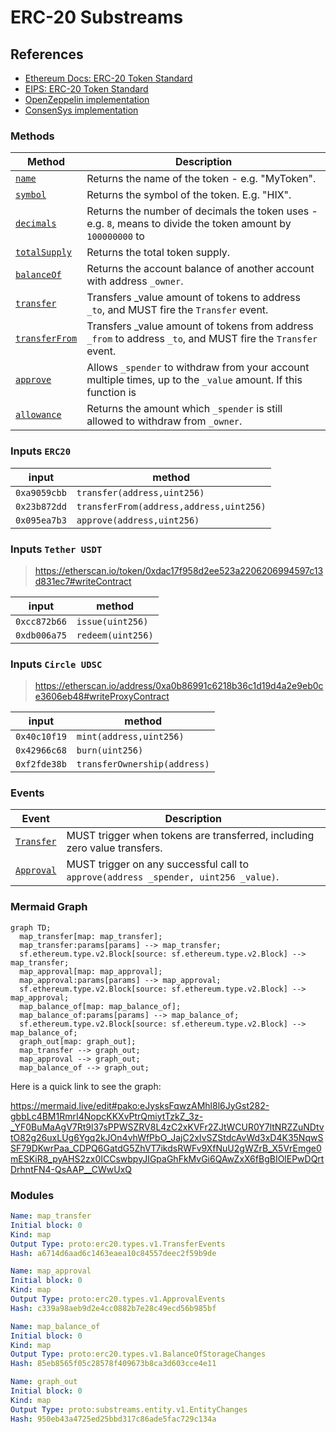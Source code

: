 # ERC-20 Substreams

## References
- [Ethereum Docs: ERC-20 Token Standard](https://ethereum.org/en/developers/docs/standards/tokens/erc-20/)
- [EIPS: ERC-20 Token Standard ](https://eips.ethereum.org/EIPS/eip-20)
- [OpenZeppelin implementation](https://github.com/OpenZeppelin/openzeppelin-contracts/blob/9b3710465583284b8c4c5d2245749246bb2e0094/contracts/token/ERC20/ERC20.sol)
- [ConsenSys implementation](https://github.com/ConsenSys/Tokens/blob/fdf687c69d998266a95f15216b1955a4965a0a6d/contracts/eip20/EIP20.sol)

### Methods

| Method | Description |
|--------|-------------|
| [`name`](https://eips.ethereum.org/EIPS/eip-20#name) | Returns the name of the token - e.g. "MyToken".
| [`symbol`](https://eips.ethereum.org/EIPS/eip-20#symbol) | Returns the symbol of the token. E.g. "HIX". |
| [`decimals`](https://eips.ethereum.org/EIPS/eip-20#decimals) | Returns the number of decimals the token uses - e.g. `8`, means to divide the token amount by `100000000` to  |get its user representation.
| [`totalSupply`](https://eips.ethereum.org/EIPS/eip-20#totalSupply) | Returns the total token supply. |
| [`balanceOf`](https://eips.ethereum.org/EIPS/eip-20#balanceof) | Returns the account balance of another account with address `_owner`. |
| [`transfer`](https://eips.ethereum.org/EIPS/eip-20#transfer) | Transfers _value amount of tokens to address `_to`, and MUST fire the `Transfer` event. |
| [`transferFrom`](https://eips.ethereum.org/EIPS/eip-20#transferFrom) | Transfers _value amount of tokens from address `_from` to address `_to`, and MUST fire the `Transfer` event. |
| [`approve`](https://eips.ethereum.org/EIPS/eip-20#approve) | Allows `_spender` to withdraw from your account multiple times, up to the `_value` amount. If this function is  |called again it overwrites the current allowance with `_value`.
| [`allowance`](https://eips.ethereum.org/EIPS/eip-20#allowance) | Returns the amount which `_spender` is still allowed to withdraw from `_owner`. |

### Inputs `ERC20`

| input         | method                               |
|---------------|--------------------------------------|
| `0xa9059cbb`  | `transfer(address,uint256)`
| `0x23b872dd`  | `transferFrom(address,address,uint256)`
| `0x095ea7b3`  | `approve(address,uint256)`

### Inputs `Tether USDT`

> https://etherscan.io/token/0xdac17f958d2ee523a2206206994597c13d831ec7#writeContract


| input         | method                               |
|---------------|--------------------------------------|
| `0xcc872b66`  | `issue(uint256)`
| `0xdb006a75`  | `redeem(uint256)`

### Inputs `Circle UDSC`

> https://etherscan.io/address/0xa0b86991c6218b36c1d19d4a2e9eb0ce3606eb48#writeProxyContract

| input         | method                               |
|---------------|--------------------------------------|
| `0x40c10f19`  | `mint(address,uint256)`
| `0x42966c68`  | `burn(uint256)`
| `0xf2fde38b`  | `transferOwnership(address)`

### Events

| Event  | Description |
|--------|-------------|
| [`Transfer`](https://eips.ethereum.org/EIPS/eip-20#transfer-1) | MUST trigger when tokens are transferred, including zero value transfers. |
| [`Approval`](https://eips.ethereum.org/EIPS/eip-20#approval) | MUST trigger on any successful call to `approve(address _spender, uint256 _value)`. |

### Mermaid Graph

```mermaid
graph TD;
  map_transfer[map: map_transfer];
  map_transfer:params[params] --> map_transfer;
  sf.ethereum.type.v2.Block[source: sf.ethereum.type.v2.Block] --> map_transfer;
  map_approval[map: map_approval];
  map_approval:params[params] --> map_approval;
  sf.ethereum.type.v2.Block[source: sf.ethereum.type.v2.Block] --> map_approval;
  map_balance_of[map: map_balance_of];
  map_balance_of:params[params] --> map_balance_of;
  sf.ethereum.type.v2.Block[source: sf.ethereum.type.v2.Block] --> map_balance_of;
  graph_out[map: graph_out];
  map_transfer --> graph_out;
  map_approval --> graph_out;
  map_balance_of --> graph_out;
```

Here is a quick link to see the graph:

https://mermaid.live/edit#pako:eJysksFqwzAMhl8l6JyGst282-gbbLc4BM1RmrI4NopcKKXvPtrQmiytTzkZ_3z-_YF0BuMaAgV7Rt9l37sPPWSZRV8L4zC2xKVFr2ZJtWCUR0Y7ltNRZZuNDtvtO82g26uxLUg6Ygq2kJOn4vhWfPbO_JajC2xIvSZStdcAvWd3xD4K35NqwSSF79DKwrPaa_CDPQ6GatdG5ZhVT7ikdsRWFv9XfNuU2gWZrB_X5VrEmge0mESKiR8_pyAHS2zx0ICCswbpyJIGpaGhFkMvGi6QAwZxX6fBgBIOlEPwDQrtDrhntFN4-QsAAP__CWwUxQ

### Modules

```yaml
Name: map_transfer
Initial block: 0
Kind: map
Output Type: proto:erc20.types.v1.TransferEvents
Hash: a6714d6aad6c1463eaea10c84557deec2f59b9de

Name: map_approval
Initial block: 0
Kind: map
Output Type: proto:erc20.types.v1.ApprovalEvents
Hash: c339a98aeb9d2e4cc0882b7e28c49ecd56b985bf

Name: map_balance_of
Initial block: 0
Kind: map
Output Type: proto:erc20.types.v1.BalanceOfStorageChanges
Hash: 85eb8565f05c28578f409673b8ca3d603cce4e11

Name: graph_out
Initial block: 0
Kind: map
Output Type: proto:substreams.entity.v1.EntityChanges
Hash: 950eb43a4725ed25bbd317c86ade5fac729c134a
```